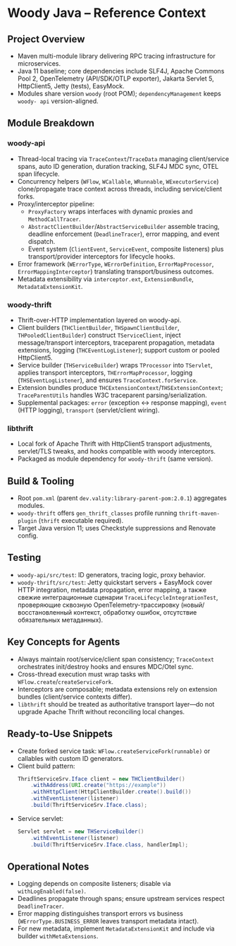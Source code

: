 # Woody Java – Reference Context

## Project Overview

- Maven multi-module library delivering RPC tracing infrastructure for
  microservices.
- Java 11 baseline; core dependencies include SLF4J, Apache Commons Pool 2,
  OpenTelemetry (API/SDK/OTLP exporter), Jakarta Servlet 5, HttpClient5, Jetty
  (tests), EasyMock.
- Modules share version `woody` (root POM); `dependencyManagement` keeps `woody-
  api` version-aligned.

## Module Breakdown

### woody-api

- Thread-local tracing via `TraceContext`/`TraceData` managing client/service
  spans, auto ID generation, duration tracking, SLF4J MDC sync, OTEL span
  lifecycle.
- Concurrency helpers (`WFlow`, `WCallable`, `WRunnable`, `WExecutorService`)
  clone/propagate trace context across threads, including service/client forks.
- Proxy/interceptor pipeline:
  - `ProxyFactory` wraps interfaces with dynamic proxies and
    `MethodCallTracer`.
  - `AbstractClientBuilder`/`AbstractServiceBuilder` assemble tracing,
    deadline
    enforcement (`DeadlineTracer`), error
      mapping, and event dispatch.
  - Event system (`ClientEvent`, `ServiceEvent`, composite listeners) plus
    transport/provider interceptors for
      lifecycle hooks.
- Error framework (`WErrorType`, `WErrorDefinition`, `ErrorMapProcessor`,
  `ErrorMappingInterceptor`) translating transport/business outcomes.
- Metadata extensibility via `interceptor.ext`, `ExtensionBundle`,
  `MetadataExtensionKit`.

### woody-thrift

- Thrift-over-HTTP implementation layered on woody-api.
- Client builders (`THClientBuilder`, `THSpawnClientBuilder`,
  `THPooledClientBuilder`) construct `TServiceClient`, inject message/transport
  interceptors, traceparent propagation, metadata extensions, logging
  (`THCEventLogListener`); support custom or pooled HttpClient5.
- Service builder (`THServiceBuilder`) wraps `TProcessor` into `TServlet`,
  applies transport interceptors, `THErrorMapProcessor`, logging
  (`THSEventLogListener`), and ensures `TraceContext.forService`.
- Extension bundles produce `THCExtensionContext`/`THSExtensionContext`;
  `TraceParentUtils` handles W3C traceparent parsing/serialization.
- Supplemental packages: `error` (exception ↔ response mapping), `event` (HTTP
  logging), `transport` (servlet/client wiring).

### libthrift

- Local fork of Apache Thrift with HttpClient5 transport adjustments,
  servlet/TLS tweaks, and hooks compatible with woody interceptors.
- Packaged as module dependency for `woody-thrift` (same version).

## Build & Tooling

- Root `pom.xml` (parent `dev.vality:library-parent-pom:2.0.1`) aggregates
  modules.
- `woody-thrift` offers `gen_thrift_classes` profile running `thrift-maven-
  plugin` (`thrift` executable required).
- Target Java version 11; uses Checkstyle suppressions and Renovate config.

## Testing

- `woody-api/src/test`: ID generators, tracing logic, proxy behavior.
- `woody-thrift/src/test`: Jetty quickstart servers + EasyMock cover HTTP
  integration, metadata propagation, error mapping, а также свежие
  интеграционные сценарии `TraceLifecycleIntegrationTest`, проверяющие
  сквозную OpenTelemetry-трассировку (новый/восстановленный контекст,
  обработку ошибок, отсутствие обязательных метаданных).

## Key Concepts for Agents

- Always maintain root/service/client span consistency; `TraceContext`
  orchestrates init/destroy hooks and ensures MDC/Otel sync.
- Cross-thread execution must wrap tasks with
  `WFlow.create`/`createServiceFork`.
- Interceptors are composable; metadata extensions rely on extension bundles
  (client/service contexts differ).
- `libthrift` should be treated as authoritative transport layer—do not upgrade
  Apache Thrift without reconciling local changes.

## Ready-to-Use Snippets

- Create forked service task: `WFlow.createServiceFork(runnable)` or callables
  with custom ID generators.
- Client build pattern:
  ```java
  ThriftServiceSrv.Iface client = new THClientBuilder()
      .withAddress(URI.create("https://example"))
      .withHttpClient(HttpClientBuilder.create().build())
      .withEventListener(listener)
      .build(ThriftServiceSrv.Iface.class);
  ```
- Service servlet:
  ```java
  Servlet servlet = new THServiceBuilder()
      .withEventListener(listener)
      .build(ThriftServiceSrv.Iface.class, handlerImpl);
  ```

## Operational Notes

- Logging depends on composite listeners; disable via `withLogEnabled(false)`.
- Deadlines propagate through spans; ensure upstream services respect
  `DeadlineTracer`.
- Error mapping distinguishes transport errors vs business
  (`WErrorType.BUSINESS_ERROR` leaves transport metadata intact).
- For new metadata, implement `MetadataExtensionKit` and include via builder
  `withMetaExtensions`.
